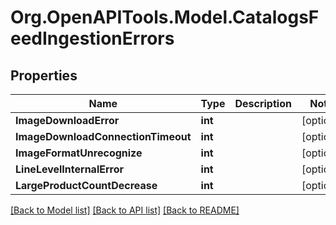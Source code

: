# Org.OpenAPITools.Model.CatalogsFeedIngestionErrors

## Properties

Name | Type | Description | Notes
------------ | ------------- | ------------- | -------------
**ImageDownloadError** | **int** |  | [optional] 
**ImageDownloadConnectionTimeout** | **int** |  | [optional] 
**ImageFormatUnrecognize** | **int** |  | [optional] 
**LineLevelInternalError** | **int** |  | [optional] 
**LargeProductCountDecrease** | **int** |  | [optional] 

[[Back to Model list]](../README.md#documentation-for-models) [[Back to API list]](../README.md#documentation-for-api-endpoints) [[Back to README]](../README.md)


